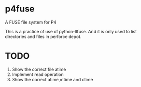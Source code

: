 p4fuse
======

A FUSE file system for P4

This is a practice of use of python-llfuse. And it is only used to list directories and files in perforce depot.

TODO
====

1. Show the correct file atime
2. Implement read operation
3. Show the correct atime,mtime and ctime

